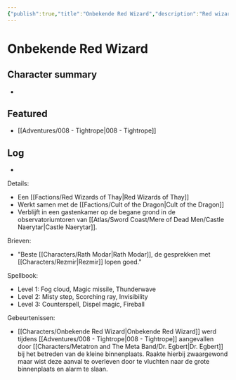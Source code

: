 ```yaml
---
{"publish":true,"title":"Onbekende Red Wizard","description":"Red wizard werkt samen met Cult of the Dragon","created":"2025-06-30","modified":"2025-07-16T20:41:12.068+02:00","cssclasses":""}
---
```



# Onbekende Red Wizard

## Character summary
* 

## Featured
- [[Adventures/008 - Tightrope\|008 - Tightrope]]


## Log
* 
Details:
- Een [[Factions/Red Wizards of Thay\|Red Wizards of Thay]] 
- Werkt samen met de [[Factions/Cult of the Dragon\|Cult of the Dragon]]
- Verblijft in een gastenkamer op de begane grond in de observatoriumtoren van [[Atlas/Sword Coast/Mere of Dead Men/Castle Naerytar\|Castle Naerytar]]. 

Brieven:
- "Beste [[Characters/Rath Modar\|Rath Modar]], de gesprekken met [[Characters/Rezmir\|Rezmir]] lopen goed."

Spellbook:
- Level 1:  Fog cloud, Magic missile, Thunderwave
- Level 2:  Misty step, Scorching ray, Invisibility
- Level 3:  Counterspell, Dispel magic, Fireball

Gebeurtenissen:
* [[Characters/Onbekende Red Wizard\|Onbekende Red Wizard]] werd tijdens [[Adventures/008 - Tightrope\|008 - Tightrope]] aangevallen door [[Characters/Metatron and The Meta Band/Dr. Egbert\|Dr. Egbert]] bij het betreden van de kleine binnenplaats. Raakte hierbij zwaargewond maar wist deze aanval te overleven door te vluchten naar de grote binnenplaats en alarm te slaan.